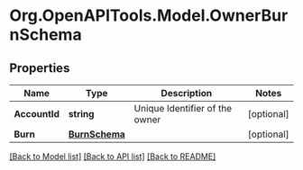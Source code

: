 
# Org.OpenAPITools.Model.OwnerBurnSchema

## Properties

Name | Type | Description | Notes
------------ | ------------- | ------------- | -------------
**AccountId** | **string** | Unique Identifier of the owner | [optional] 
**Burn** | [**BurnSchema**](BurnSchema.md) |  | [optional] 

[[Back to Model list]](../README.md#documentation-for-models)
[[Back to API list]](../README.md#documentation-for-api-endpoints)
[[Back to README]](../README.md)

